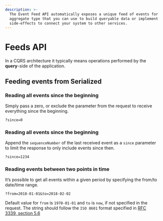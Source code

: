 ```yaml
---
description: >-
  The Event Feed API automatically exposes a unique feed of events for each
  aggregate type that you can use to build queryable data or implement
  side-effects to connect your system to other services.
---
```


# Feeds API

In a CQRS architecture it typically means operations performed by the **query**-side of the application.

## Feeding events from Serialized

### Reading all events since the beginning

Simply pass a zero, or exclude the parameter from the request to receive everything since the beginning.

```text
?since=0
```

### Reading all events since the beginning

Append the `sequenceNumber` of the last received event as a `since` parameter to limit the response to only include events since then.

```text
?since=1234
```

### Reading events between two points in time

It’s possible to get all events within a given period by specifying the from/to date/time range.

```text
?from=2018-01-01&to=2018-02-02
```

Default value for `from` is `1970-01-01` and `to` is `now`, if not specified in the request. The string should follow the `ISO 8601` format specified in [RFC 3339, section 5.6](https://tools.ietf.org/html/rfc3339#section-5.6)

